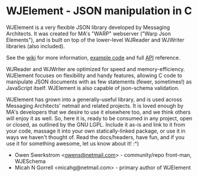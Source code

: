 WJElement - JSON manipulation in C
==================================

WJElement is a very flexible JSON library developed by Messaging Architects.
It was created for MA's "WARP" webserver ("Warp Json Elements"), and is built
on top of the lower-level WJReader and WJWriter libraries (also included).

See the [wiki](https://github.com/netmail-open/wjelement/wiki) for more information,
[example code](https://github.com/netmail-open/wjelement/wiki/WJElement-Example)
and full [API](https://github.com/netmail-open/wjelement/wiki/WJElement-API) reference.

WJReader and WJWriter are optimized for speed and memory-efficiency.
WJElement focuses on flexibility and handy features, allowing C code to
manipulate JSON documents with as few statements (fewer, sometimes!) as
JavaScript itself.  WJElement is also capable of json-schema validation.

WJElement has grown into a generally-useful library, and is used across
Messaging Architects' netmail and related projects.  It is loved enough by
MA's developers that we desire to use it elsewhere too, and we think others
will enjoy it as well.  So, here it is, ready to be consumed in any project,
open or closed, as outlined by the GNU LGPL.  Include it as-is and link to it
from your code, massage it into your own statically-linked package, or use it
in ways we haven't thought of.  Read the docs/headers, have fun, and if you
use it for something awesome, let us know about it!  :^)


* Owen Swerkstrom <<owens@netmail.com>> - community/repo front-man, WJESchema
* Micah N Gorrell &lt;micahg&#64;netmail.com&gt; - primary author of WJElement
